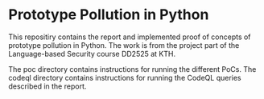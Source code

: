 # Prototype Pollution in Python

This repositiry contains the report and implemented proof of concepts of prototype pollution in Python. The work is from the project part of the Language-based Security course DD2525 at KTH.

The poc directory contains instructions for running the different PoCs.
The codeql directory contains instructions for running the CodeQL queries described in the report.
